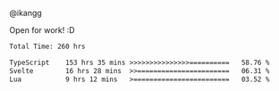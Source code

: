 @ikangg

Open for work! :D

<!--START_SECTION:waka-->

```txt
Total Time: 260 hrs

TypeScript    153 hrs 35 mins >>>>>>>>>>>>>>>==========   58.76 %
Svelte        16 hrs 28 mins  >>=======================   06.31 %
Lua           9 hrs 12 mins   >========================   03.52 %
```

<!--END_SECTION:waka-->
